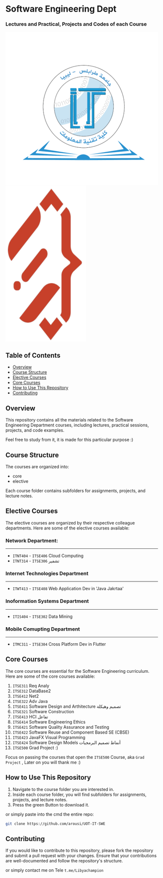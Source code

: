 # Software Engineering Dept
### Lectures and Practical, Projects and Codes of each Course

![Faculty of Information Tech LOGO](Faculty_logo_transp.png)
![Department of Software Engineering](SWE_Dept_logo_transp.png) 

## Table of Contents
- [Overview](#overview)
- [Course Structure](#course-structure)
- [Elective Courses](#elective-courses)
- [Core Courses](#core-courses)
- [How to Use This Repository](#how-to-use-this-repository)
- [Contributing](#contributing)

## Overview
This repository contains all the materials related to the Software Engineering Department courses, including lectures, practical sessions, projects, and code examples.

Feel free to study from it, it is made for this particular purpose :)

## Course Structure
The courses are organized into:
- core
- elective 

Each course folder contains subfolders for assignments, projects, and lecture notes.

## Elective Courses
The elective courses are organized by their respective colleague departments. Here are some of the elective courses available:

### Network Department:
-------
- `ITNT404` - `ITSE406` Cloud Computing
- `ITNT314` - `ITSE306` تشفير

### Internet Technologies Department
------
- `ITWT413` - `ITSE408` Web Application Dev in 'Java Jakrtaa'

### Inoformation Systems Department
------
- `ITIS404` - `ITSE302` Data Mining

### Mobile Comupting Department
------
- `ITMC311` - `ITSE304` Cross Platform Dev in Flutter


## Core Courses
The core courses are essential for the Software Engineering curriculum. Here are some of the core courses available:
1. `ITSE311` Req Analy
2. `ITSE312` DataBase2
3. `ITSE412` Net2
4. `ITSE322` Adv Java
5. `ITSE411` Software Design and Arthitecture تصميم وهيكلة
6. `ITSE321` Software Construction
7. `ITSE413` HCI تفاعل
8. `ITSE414` Software Engineering Ethics
9. `ITSE421` Software Quality Assurance and Testing
10. `ITSE422` Software Reuse and Component Based SE (CBSE)
11. `ITSE423` JavaFX Visual Programming
12. `ITSE424` Software Design Models أنماط تصميم البرمجيات
13. `ITSE500` Grad Project :)

Focus on passing the courses that open the `ITSE500` Course, aka `Grad Project` , Later on you will thank me :)


## How to Use This Repository
1. Navigate to the course folder you are interested in.
2. Inside each course folder, you will find subfolders for assignments, projects, and lecture notes.
3. Press the green Button to download it.

or simply paste into the cmd the entire repo:

```bash
git clone https://github.com/arousi/UOT-IT-SWE
```

## Contributing
If you would like to contribute to this repository, please fork the repository and submit a pull request with your changes. Ensure that your contributions are well-documented and follow the repository's structure.

or simply contact me on Tele `t.me/Libyachampion`
